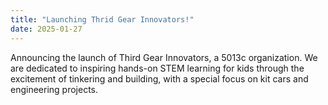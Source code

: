 ```yaml
---
title: "Launching Thrid Gear Innovators!"
date: 2025-01-27
---
```

Announcing the launch of Third Gear Innovators, a 5013c organization. We are dedicated to inspiring hands-on STEM learning for kids through the excitement of tinkering and building, with a special focus on kit cars and engineering projects.
